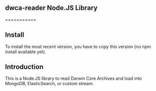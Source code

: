 ## dwca-reader Node.JS Library
===========
## Install

To install the most recent version, you have to copy this version (no npm install available yet).

## Introduction

This is a Node.JS library to read Darwin Core Archives and load into MongoDB, ElasticSearch, or custom stream.
